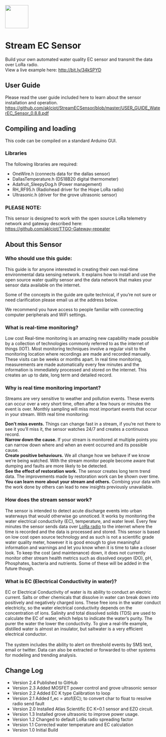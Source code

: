 <img src="https://github.com/aklciot/StreamECSensor/blob/master/InnovateAuckland_Medium.png" align="middle" height="75"/>

# Stream EC Sensor
Build your own automated water quality EC sensor and transmit the data over LoRa radio.
<br>View a live example here: 
http://bit.ly/34kSPYD

## User Guide
Please read the user guide included here to learn about the sensor installation and operation.
https://github.com/aklciot/StreamECSensor/blob/master/USER_GUIDE_WaterEC_Sensor_0.8.8.pdf


## Compiling and loading
This code can be compiled on a standard Arduino GUI.
### Libraries
The following libraries are required:
- OneWire.h (connects data for the dallas sensor)
- DallasTemperature.h (DS18B20 digital thermometer)
- Adafruit_SleepyDog.h  (Power management)
- RH_RF95.h (Radiohead driver for the Hope LoRa radio)
- Ultrasonic.h (driver for the grove ultrasonic sensor)

### PLEASE NOTE:
This sensor is designed to work with the open source LoRa telemetry network and gateway described here:</br>
https://github.com/aklciot/TTGO-Gateway-repeater
</br>

## About this Sensor

### Who should use this guide:

This guide is for anyone interested in creating their own real-time environmental data sensing network.  It explains how to install and use the open source water quality sensor and the data network that makes your sensor data available on the internet.

Some of the concepts in the guide are quite technical, if you’re not sure or need clarification please email us at the address below.

We recommend you have access to people familiar with connecting computer peripherals and WiFi settings.

### What is real-time monitoring?
Low cost Real-time monitoring is an amazing new capability made possible by a collection of technologies commonly referred to as the internet of things (IOT). Most monitoring techniques involve a regular visit to the monitoring location where recordings are made and recorded manually. These visits can be weeks or months apart.  In real time monitoring, measurements are made automatically every few minutes and the information is immediately processed and stored on the internet. This  creates an up to date, long term and detailed record.

### Why is real time monitoring important?

Streams are very sensitive to weather and pollution events. These events can occur over a very short time, often after a few hours or minutes the event is over. Monthly sampling will miss most important events that occur in your stream.
With real time monitoring:

<b>Don’t miss events.</b> Things can change fast in a stream, if you’re not there to see it you’ll miss it, the sensor watches 24/7 and creates a continuous record.</br>
<b>Narrow down the cause.</b> If your stream is monitored at multiple points you can narrow down where and when an event occurred and its possible cause.</br>
<b>Create positive behaviours.</b> We all change how we behave if we know we’re being watched.  With the stream monitor people become aware that dumping and faults are more likely to be detected.</br>
<b>See the effect of restoration work.</b>  The sensor creates long term trend data. The improvements made by restoration work can be shown over time.</br>
<b>You can learn more about your stream and others.</b> Combing your data with the work done by others can lead to new insights previously unavailable.</br>

### How does the stream sensor work?
The sensor is intended to detect acute discharge events into urban waterways that would otherwise go unnoticed. 
It works by monitoring the water electrical conductivity (EC), temperature, and water level. 
Every few minutes the sensor sends data over <a href="https://en.wikipedia.org/wiki/LoRa" target="_blank">LoRa radio</a> to the internet where the time is recorded and the data is processed and stored. 
This sensor is based on low cost open source technology and as such is not a scientific grade water quality meter, however it is good enough to give meaningful information and warnings and let you know when it is time to take a closer look. 
To keep the cost (and maintenance) down, it does not currently monitor other stream health metrics such as dissolved oxygen (DO), pH, Phosphates, bacteria and nutrients.  Some of these will be added in the future though.

### What is EC (Electrical Conductivity in water)?
EC or Electrical Conductivity of water is its ability to conduct an electric current. Salts or other chemicals that dissolve in water can break down into positively and negatively charged ions. These free ions in the water conduct electricity, so the water electrical conductivity depends on the concentration of ions. 
Salinity and total dissolved solids (TDS) are used to calculate the EC of water, which helps to indicate the water’s purity. 
The purer the water the lower the conductivity. To give a real-life example, distilled water is almost an insulator, but saltwater is a very efficient electrical conductor.
<br>
<br>
The system includes the ability to alert on threshold events by SMS text, email or twitter. Data can also be extracted or forwarded to other systems for modeling and trending analysis.
<br>

## Change Log
- Version 2.4 Published to GitHub
- Version 2.3 Added MOSFET power control and grove ultrasonic sensor
- Version 2.2 Added EC K type Calibration to loop
- Version 2.1 Added f_ec = atof(EC); to convert char to float to resolve radio send fault
- Version 2.0 Installed Atlas Scientific EC K=0.1 sensor and EZO circuit.
- Version 1.3 Installed grove ultrasonic to improve power usage.
- Version 1.2 Changed to default LoRa radio spreading factor
- Version 1.1 Corrected water temperature and EC calculation
- Version 1.0 Initial Build


